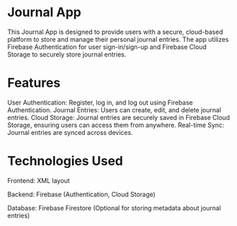 # Journal App

This Journal App is designed to provide users with a secure, cloud-based platform to store and manage their personal journal entries. The app utilizes Firebase Authentication for user sign-in/sign-up and Firebase Cloud Storage to securely store journal entries.

# Features
User Authentication: Register, log in, and log out using Firebase Authentication.
Journal Entries: Users can create, edit, and delete journal entries.
Cloud Storage: Journal entries are securely saved in Firebase Cloud Storage, ensuring users can access them from anywhere.
Real-time Sync: Journal entries are synced across devices.

# Technologies Used
Frontend: XML layout

Backend: Firebase (Authentication, Cloud Storage)

Database: Firebase Firestore (Optional for storing metadata about journal entries)
